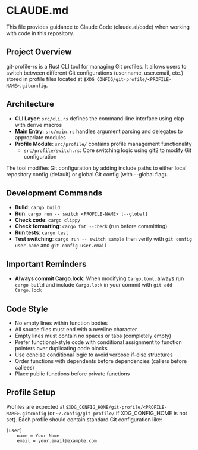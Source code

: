 # CLAUDE.md

This file provides guidance to Claude Code (claude.ai/code) when working with code in this repository.

## Project Overview

git-profile-rs is a Rust CLI tool for managing Git profiles. It allows users to switch between different Git configurations (user.name, user.email, etc.) stored in profile files located at `$XDG_CONFIG/git-profile/<PROFILE-NAME>.gitconfig`.

## Architecture

- **CLI Layer**: `src/cli.rs` defines the command-line interface using clap with derive macros
- **Main Entry**: `src/main.rs` handles argument parsing and delegates to appropriate modules
- **Profile Module**: `src/profile/` contains profile management functionality
  - `src/profile/switch.rs`: Core switching logic using git2 to modify Git configuration

The tool modifies Git configuration by adding include paths to either local repository config (default) or global Git config (with --global flag).

## Development Commands

- **Build**: `cargo build`
- **Run**: `cargo run -- switch <PROFILE-NAME> [--global]`
- **Check code**: `cargo clippy`
- **Check formatting**: `cargo fmt --check` (run before committing)
- **Run tests**: `cargo test`
- **Test switching**: `cargo run -- switch sample` then verify with `git config user.name` and `git config user.email`

## Important Reminders

- **Always commit Cargo.lock**: When modifying `Cargo.toml`, always run `cargo build` and include `Cargo.lock` in your commit with `git add Cargo.lock`

## Code Style

- No empty lines within function bodies
- All source files must end with a newline character
- Empty lines must contain no spaces or tabs (completely empty)
- Prefer functional-style code with conditional assignment to function pointers over duplicating code blocks
- Use concise conditional logic to avoid verbose if-else structures
- Order functions with dependents before dependencies (callers before callees)
- Place public functions before private functions

## Profile Setup

Profiles are expected at `$XDG_CONFIG_HOME/git-profile/<PROFILE-NAME>.gitconfig` (or `~/.config/git-profile/` if XDG_CONFIG_HOME is not set). Each profile should contain standard Git configuration like:

```gitconfig
[user]
    name = Your Name
    email = your.email@example.com
```